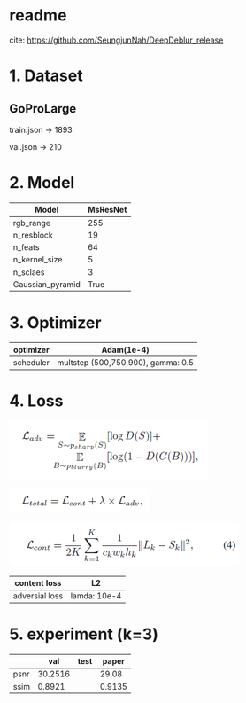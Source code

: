 # readme

cite: https://github.com/SeungjunNah/DeepDeblur_release

# 1. Dataset

## GoProLarge

train.json  → 1893

val.json     → 210

# 2. Model

| Model | MsResNet |
| --- | --- |
| rgb_range | 255 |
| n_resblock | 19 |
| n_feats | 64 |
| n_kernel_size | 5 |
| n_sclaes | 3 |
| Gaussian_pyramid | True |

# 3. Optimizer

| optimizer | Adam(1e-4) |
| --- | --- |
| scheduler | multstep (500,750,900), gamma: 0.5 |

# 4. Loss

![Untitled](https://github.com/JuWanMaeng/DeepDeblur_pytorch_reimplementation/blob/main/figure/Untitled%201.png)

![Untitled](https://github.com/JuWanMaeng/DeepDeblur_pytorch_reimplementation/blob/main/figure/Untitled%202.png)

![Untitled](https://github.com/JuWanMaeng/DeepDeblur_pytorch_reimplementation/blob/main/figure/Untitled.png)

| content loss | L2 |
| --- | --- |
| adversial loss | lamda: 10e-4 |

# 5. experiment (k=3)

|  | val | test | paper |
| --- | --- | --- | --- |
| psnr | 30.2516 |  | 29.08 |
| ssim | 0.8921 |  | 0.9135 |

